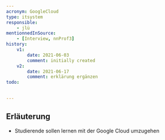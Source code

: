 ```yaml
---
acronym: GoogleCloud
type: itsystem
responsible:
    - jlü
mentionnedInSource: 
    - [Interview, nnProf3]
history:
    v1:
        date: 2021-06-03
        comment: initially created
    v2: 
        date: 2021-06-17
        comment: erklärung ergänzen
todo:
  

---
```


## Erläuterung

* Studierende sollen lernen mit der Google Cloud umzugehen
